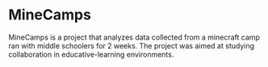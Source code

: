 # MineCamps

MineCamps is a project that analyzes data collected from a minecraft camp ran with middle schoolers for 2 weeks. The project was aimed at studying collaboration in educative-learning environments.
